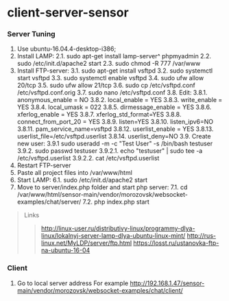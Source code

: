 # client-server-sensor

<h3>Server Tuning</h3>

1. Use ubuntu-16.04.4-desktop-i386;
2. Install LAMP:
    2.1. sudo apt-get install lamp-server^ phpmyadmin
    2.2. sudo /etc/init.d/apache2 start
    2.3. sudo chmod -R 777 /var/www
3. Install FTP-server:
    3.1. sudo apt-get install vsftpd
    3.2. sudo systemctl start vsftpd
    3.3. sudo systemctl enable vsftpd
    3.4. sudo ufw allow 20/tcp
    3.5. sudo ufw allow 21/tcp
    3.6. sudo cp /etc/vsftpd.conf /etc/vsftpd.conf.orig
    3.7. sudo nano /etc/vsftpd.conf
    3.8. Edit:
        3.8.1. anonymous_enable = NO
        3.8.2. local_enable = YES
        3.8.3. write_enable = YES
        3.8.4. local_umask = 022
        3.8.5. dirmessage_enable = YES
        3.8.6. xferlog_enable = YES
        3.8.7. xferlog_std_format=YES
        3.8.8. connect_from_port_20 = YES
        3.8.9. listen=YES
        3.8.10.  listen_ipv6=NO
        3.8.11.  pam_service_name=vsftpd
        3.8.12.  userlist_enable = YES
        3.8.13.  userlist_file=/etc/vsftpd.userlist
        3.8.14.  userlist_deny=NO
    3.9. Create new user:
        3.9.1  sudo useradd -m -c "Test User" -s /bin/bash testuser
        3.9.2.  sudo passwd testuser
            3.9.2.1.  echo "testuser" | sudo tee -a /etc/vsftpd.userlist
            3.9.2.2.  cat /etc/vsftpd.userlist
4. Restart FTP-server
5. Paste all project files into /var/www/html
6. Start LAMP:
    6.1. sudo /etc/init.d/apache2 start
7. Move to server/index.php folder and start php server:
    7.1. cd /var/www/html/sensor-main/vendor/morozovsk/websocket-examples/chat/server/
    7.2. php index.php start

> Links
>> http://linux-user.ru/distributivy-linux/programmy-dlya-linux/lokalnyj-server-lamp-dlya-ubuntu-linux-mint/
>> http://rus-linux.net/MyLDP/server/ftp.html
>> https://losst.ru/ustanovka-ftp-na-ubuntu-16-04


<h3>Client</h3>

1. Go to local server address
For example http://192.168.1.47/sensor-main/vendor/morozovsk/websocket-examples/chat/client/
  
